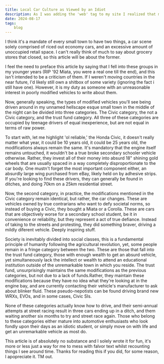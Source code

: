 ```yaml
---
title: Local Car Culture as Viewed by an Idiot
description: As I was adding the 'web' tag to my site I realized that my web section and blog section were identical, so I figured I should talk about something new. Here it is, an article about shoddily put together vehicles predominently owned by secondary school students, which I somehow always see around town. I literally have no idea who will read this, it sounded more interesting in my head. This article has no real meaning, and there'll still be another article today.
date: 2024-08-17
tags: 
    blog
---
```


I think it's a mandate of every small town to have two things, a car scene solely comprised of riced out economy cars, and an excessive amount of unoccupied retail space. I can't really think of much to say about grocery stores that closed, so this article will be about the former.

I feel the need to preface this article by saying that I fell into these groups in my younger years (RIP '92 Miata, you were a real one till the end), and this isn't intended to be a criticism of them. If I weren't moving countries in the near future, I'd likely still own a shitbox of some variety (ignoring the fact i still have one). However, it is my duty as someone with an unreasonable interest in poorly modified vehicles to write about them.

Now, generally speaking, the types of modified vehicles you'll see being driven around in my unnamed hellscape esque small town in the middle of the night can be divided into three categories. The Civic category, the not a Civic category, and the trust fund category. All three of these categories are occupied by teenage drivers of equal inexperience, but are not equal in terms of raw power.

To start with, let me highlight 'ol reliable,' the Honda Civic, it doesn't really matter what year, it could be 10 years old, it could be 25 years old, the modifications always remain the same. It's mandatory that the engine itself remains untouched, it wouldn't be a true broke secondary schooler vehicle otherwise. Rather, they invest all of their money into absurd 18" shining gold wheels that are usually spaced in a way completely disproportionate to the car body. One mustn't forget the most important component either, an absurdly large wing purchased from eBay, likely held on by adhesive strips. If you're looking to find these drivers, they can generally be found in ditches, and doing 70km on a 25km residential street.

Now, the second category, in practice, the modifications mentioned in the Civic category remain identical, but rather, the car changes. These are vehicles owned by true contrarians who want to defy societal norms, so instead of buying a Civic, they bought a Miata or a Corolla. These are cars that are objectively worse for a secondary school student, be it in convenience or reliability, but they represent a act of true defiance. Instead of taking to the streets and protesting, they did something braver, driving a mildly diferent vehicle. Deeply inspiring stuff.

Society is inevitably divided into social classes, this is a fundamental principle of humanity following the agricultural revolution, yet, some people remain in a fringe category between the two. These are those that fall into the trust fund category, those with enough wealth to get an absurd vehicle, yet simultaneously lack the intellect or wealth to attend an educational institution outside of the unremarkable town in which you reside. The trust fund, unsurprisingly maintains the same modifications as the previous categories, but not due to a lack of funds.Rather, they maintain these modifications because they have no idea what they're looking at in the engine bay, and are currently contacting their vehicle's manufacturer to ask about blinker fluid. These pseudo-nepotists can be found driving brand new WRXs, EVOs, and in some cases, Civic SIs. 

None of these categories actually know how to drive, and their semi-annual attempts at street racing result in three cars ending up in a ditch, and them waiting another six months to try and street race again. Those who belong to these categories either mature into automotive enthusiasts who look fondly upon their days as an idiotic student, or simply move on with life and get an unremarkable vehicle as most do. 

This article is of absolutely no substance and I solely wrote it for fun, it's more or less just a way for me to mess with falvor text whilst recounting things I see around time. Thanks for reading this if you did, for some reason, I apopreciate it. TM out.